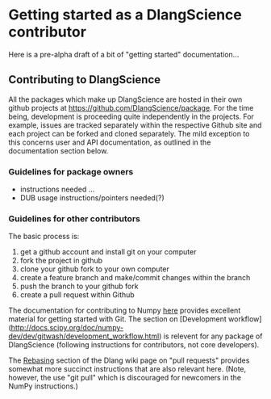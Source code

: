 # Getting started as a DlangScience contributor

Here is a pre-alpha draft of a bit of "getting started" documentation...


## Contributing to DlangScience

All the packages which make up DlangScience are hosted in their own github
projects at https://github.com/DlangScience/package. For the time being,
development is proceeding quite independently in the projects. For example,
issues are tracked separately within the respective Github site and each project
can be forked and cloned separately. The mild exception to this concerns
user and API documentation, as outlined in the documentation section below.

### Guidelines for package owners

* instructions needed ...
* DUB usage instructions/pointers needed(?)

### Guidelines for other contributors

The basic process is:

1. get a github account and install git on your computer
2. fork the project in github
3. clone your github fork to your own computer
4. create a feature branch and make/commit changes within the branch
5. push the branch to your github fork
6. create a pull request within Github

The documentation for contributing to Numpy
[here](http://docs.scipy.org/doc/numpy-dev/dev/index.html) provides excellent
material for getting started with Git. The section on [Development workflow]
(http://docs.scipy.org/doc/numpy-dev/dev/gitwash/development_workflow.html)
is relevent for any package of DlangScience (following instructions for
contributors, not core developers).

The [Rebasing](http://wiki.dlang.org/Pull_Requests#Rebasing) section of the
Dlang wiki page on "pull requests" provides somewhat more succinct instructions
that are also relevant here. (Note, however, the use "git pull" which is
discouraged for newcomers in the NumPy instructions.)
